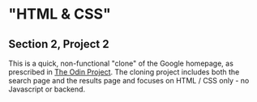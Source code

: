 "HTML & CSS"
======================
Section 2, Project 2
----------------------

This is a quick, non-functional "clone" of the Google homepage, as prescribed in [The Odin Project].
The cloning project includes both the search page and the results page and focuses on HTML / CSS only - no Javascript or backend.

[The Odin Project]:http://www.theodinproject.com
